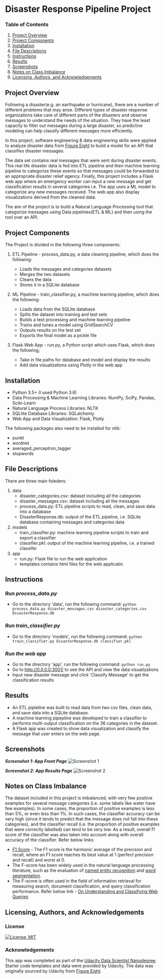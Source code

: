 # Disaster Response Pipeline Project

### Table of Contents

1. [Project Overview](#overview)
2. [Project Components](#components)
3. [Installation](#installation)
4. [File Descriptions](#files)
5. [Instructions](#instructions)
6. [Results](#results)
7. [Screenshots](#screenshots)
8. [Notes on Class Imbalance](#class_imbalance)
9. [Licensing, Authors, and Acknowledgements](#licensing)

## Project Overview<a name="overview"></a>

Following a disaster(e.g. an earthquake or hurricane), there are a number of different problems that may arise. Different types of disaster response organizations take care of different parts of the disasters and observe messages to understand the needs of the situation. They have the least capacity to filter out messages during a large disaster, so predictive modeling can help classify different messages more efficiently.

In this project, software engineering & data engineering skills were applied to analyze disaster data from [Figure Eight](https://www.figure-eight.com/) to build a model for an API that classifies disaster messages. 

The data set contains real messages that were sent during disaster events. This real life disaster data is fed into ETL pipeline and then machine learning pipeline to categorize these events so that messages could be forwarded to an appropriate disaster relief agency. Finally, this project includes a Flask web app where an emergency worker can input a new message and get classification results in several categories i.e. The app uses a ML model to categorize any new messages received. The web app also display visualizations derived from the cleaned data.

The aim of the project is to build a Natural Language Processing tool that categorize messages using Data pipelines(ETL & ML) and then using the tool over an API.

## Project Components<a name="components"></a>

The Project is divided in the following three components:

1. ETL Pipeline - process_data.py, a data cleaning pipeline, which does the following:
   - Loads the messages and categories datasets
   - Merges the two datasets
   - Cleans the data
   - Stores it in a SQLite database

2. ML Pipeline - train_classifier.py, a machine learning pipeline, which does the following:

   - Loads data from the SQLite database
   -  Splits the dataset into training and test sets
   - Builds a text processing and machine learning pipeline
   - Trains and tunes a model using GridSearchCV
   - Outputs results on the test set
   - Exports the final model as a pickle file

3. Flask Web App - run.py, a Python script which uses Flask, which does the following; 
   - Take in file paths for database and model and display the results
   - Add data visualizations using Plotly in the web app

## Installation<a name="installation"></a>

* Python 3.5+ (I used Python 3.6)
* Data Processing & Machine Learning Libraries: NumPy, SciPy, Pandas, Sciki-Learn
* Natural Language Process Libraries: NLTK
* SQLlite Database Libraries: SQLalchemy
* Web App and Data Visualization: Flask, Plotly

The following packages also need to be installed for nltk:

  - punkt
  - wordnet
  - averaged_perceptron_tagger
  - stopwords

## File Descriptions<a name="files"></a>

There are three main foleders:
1. data
    - disaster_categories.csv: dataset including all the categories 
    - disaster_messages.csv: dataset including all the messages
    - process_data.py: ETL pipeline scripts to read, clean, and save data into a database
    - DisasterResponse.db: output of the ETL pipeline, i.e. SQLite database containing messages and categories data
2. models
    - train_classifier.py: machine learning pipeline scripts to train and export a classifier
    - classifier.pkl: output of the machine learning pipeline, i.e. a trained classifer
3. app
    - run.py: Flask file to run the web application
    - templates contains html files for the web applicatin

## Instructions<a name="instructions"></a>
### ***Run process_data.py***
 - Go to the directory 'data', run the following command:
   `python process_data.py disaster_messages.csv disaster_categories.csv DisasterResponse.db`

### ***Run train_classifier.py***
 - Go to the directory 'models', run the following command:
   `python train_classifier.py DisasterResponse.db classifier.pkl`

### ***Run the web app***
 - Go to the directory 'app', run the following command:
   `python run.py`
 - Go to http://0.0.0.0:3001/ to see the API and view the data visualizations
 - Input new disaster message and click 'Classify Message' to get the classification results


## Results<a name="results"></a>
 - An ETL pipleline was built to read data from two csv files, clean data, and save data into a SQLite database.
 - A machine learning pipepline was developed to train a classifier to performs multi-output classification
   on the 36 categories in the dataset.
 - A Flask app was created to show data visualization and classify the message that user enters on the web page.


## Screenshots<a name="screenshots"></a>

***Screenshot 1: App Front Page***
![Screenshot 1](https://github.com/gauravansal/Disaster-Response-Pipelines/blob/master/screenshots/screenshot%20-%20master.png)

***Screenshot 2: App Results Page***
![Screenshot 2](https://github.com/gauravansal/Disaster-Response-Pipelines/blob/master/screenshots/screenshot%20-%20go.png)


## Notes on Class Imbalance<a name="class_imbalance"></a>

The dataset included in this project is imbalanced, with very few positive examples for several message categories (i.e. some labels like water have few examples). In some cases, the proportion of positive examples is less than 5%, or even less than 1%. In such cases, the classifier accuracy can be very high (since it tends to predict that the message does not fall into these categories), and the classifier recall (i.e. the proportion of positive examples that were correctly labelled) can tend to be very low. As a result, overall f1 score of the classifier was also taken into account along with overall accuracy of the classifier.
Refer below links:
* [F1 Score](https://en.wikipedia.org/wiki/F1_score) - The F1 score is the harmonic average of the precision and recall, where an F1 score reaches its best value at 1 (perfect precision and recall) and worst at 0.
* The F-score has been widely used in the natural language processing literature, such as the evaluation of [named entity recognition](https://en.wikipedia.org/wiki/Named_entity_recognition) and [word segmentation](https://en.wikipedia.org/wiki/Word_segmentation).
* The F-score is often used in the field of information retrieval for measuring search, document classification, and query classification performance. Refer below link - 
[On Understanding and Classifying Web Queries](https://citeseerx.ist.psu.edu/viewdoc/summary?doi=10.1.1.127.634)


## Licensing, Authors, and Acknowledgements<a name="licensing"></a>

<a name="license"></a>
### License
[![License: MIT](https://img.shields.io/badge/License-MIT-yellow.svg)](https://opensource.org/licenses/MIT)

<a name="acknowledgement"></a>
### Acknowledgements

This app was completed as part of the [Udacity Data Scientist Nanodegree](https://www.udacity.com/course/data-scientist-nanodegree--nd025). Starter code templates and data were provided by Udacity. The data was originally sourced by Udacity from [Figure Eight](https://www.figure-eight.com/).
















